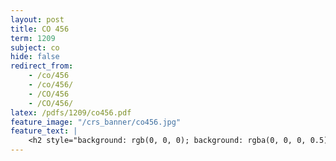 ```yaml
---
layout: post
title: CO 456
term: 1209
subject: co
hide: false
redirect_from:
    - /co/456
    - /co/456/
    - /CO/456
    - /CO/456/
latex: /pdfs/1209/co456.pdf
feature_image: "/crs_banner/co456.jpg"
feature_text: |
    <h2 style="background: rgb(0, 0, 0); background: rgba(0, 0, 0, 0.5); color: white; padding: 10px;"> Intro to game theory</h2>
---
```



